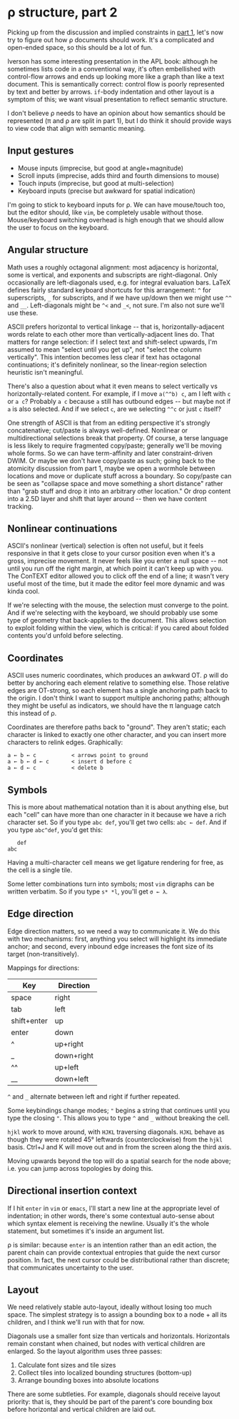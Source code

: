 # ρ structure, part 2
Picking up from the discussion and implied constraints in [part 1](rho-structure1.md), let's now try to figure out how ρ documents should work. It's a complicated and open-ended space, so this should be a lot of fun.

Iverson has some interesting presentation in the APL book: although he sometimes lists code in a conventional way, it's often embellished with control-flow arrows and ends up looking more like a graph than like a text document. This is semantically correct: control flow is poorly represented by text and better by arrows. `if`-body indentation and other layout is a symptom of this; we want visual presentation to reflect semantic structure.

I don't believe ρ needs to have an opinion about how semantics should be represented (π and ρ are split in part 1), but I do think it should provide ways to view code that align with semantic meaning.


## Input gestures
+ Mouse inputs (imprecise, but good at angle+magnitude)
+ Scroll inputs (imprecise, adds third and fourth dimensions to mouse)
+ Touch inputs (imprecise, but good at multi-selection)
+ Keyboard inputs (precise but awkward for spatial indication)

I'm going to stick to keyboard inputs for ρ. We can have mouse/touch too, but the editor should, like `vim`, be completely usable without those. Mouse/keyboard switching overhead is high enough that we should allow the user to focus on the keyboard.


## Angular structure
Math uses a roughly octagonal alignment: most adjacency is horizontal, some is vertical, and exponents and subscripts are right-diagonal. Only occasionally are left-diagonals used, e.g. for integral evaluation bars. LaTeX defines fairly standard keyboard shortcuts for this arrangement: `^` for superscripts, `_` for subscripts, and if we have up/down then we might use `^^` and `__`. Left-diagonals might be `^<` and `_<`, not sure. I'm also not sure we'll use these.

ASCII prefers horizontal to vertical linkage -- that is, horizontally-adjacent words relate to each other more than vertically-adjacent lines do. That matters for range selection: if I select text and shift-select upwards, I'm assumed to mean "select until you get up", not "select the column vertically". This intention becomes less clear if text has octagonal continuations; it's definitely nonlinear, so the linear-region selection heuristic isn't meaningful.

There's also a question about what it even means to select vertically vs horizontally-related content. For example, if I move `a(^^b) c`, am I left with `c` or `a c`? Probably `a c` because `a` still has outbound edges -- but maybe not if `a` is also selected. And if we select `c`, are we selecting `^^c` or just `c` itself?

One strength of ASCII is that from an editing perspective it's strongly concatenative; cut/paste is always well-defined. Nonlinear or multidirectional selections break that property. Of course, a terse language is less likely to require fragmented copy/paste; generally we'll be moving whole forms. So we can have term-affinity and later constraint-driven DWIM. Or maybe we don't have copy/paste as such; going back to the atomicity discussion from part 1, maybe we open a wormhole between locations and move or duplicate stuff across a boundary. So copy/paste can be seen as "collapse space and move something a short distance" rather than "grab stuff and drop it into an arbitrary other location." Or drop content into a 2.5D layer and shift that layer around -- then we have content tracking.


## Nonlinear continuations
ASCII's nonlinear (vertical) selection is often not useful, but it feels responsive in that it gets close to your cursor position even when it's a gross, imprecise movement. It never feels like you enter a null space -- not until you run off the right margin, at which point it can't keep up with you. The ConTEXT editor allowed you to click off the end of a line; it wasn't very useful most of the time, but it made the editor feel more dynamic and was kinda cool.

If we're selecting with the mouse, the selection must converge to the point. And if we're selecting with the keyboard, we should probably use some type of geometry that back-applies to the document. This allows selection to exploit folding within the view, which is critical: if you cared about folded contents you'd unfold before selecting.


## Coordinates
ASCII uses numeric coordinates, which produces an awkward OT. ρ will do better by anchoring each element relative to something else. Those relative edges are OT-strong, so each element has a single anchoring path back to the origin. I don't think I want to support multiple anchoring paths; although they might be useful as indicators, we should have the π language catch this instead of ρ.

Coordinates are therefore paths back to "ground". They aren't static; each character is linked to exactly one other character, and you can insert more characters to relink edges. Graphically:

```
a ← b ← c           < arrows point to ground
a ← b ← d ← c       < insert d before c
a ← d ← c           < delete b
```


## Symbols
This is more about mathematical notation than it is about anything else, but each "cell" can have more than one character in it because we have a rich character set. So if you type `abc def`, you'll get two cells: `abc ← def`. And if you type `abc^def`, you'd get this:

```
   def
abc
```

Having a multi-character cell means we get ligature rendering for free, as the cell is a single tile.

Some letter combinations turn into symbols; most `vim` digraphs can be written verbatim. So if you type `s* *l`, you'll get `σ ← λ`.


## Edge direction
Edge direction matters, so we need a way to communicate it. We do this with two mechanisms: first, anything you select will highlight its immediate anchor; and second, every inbound edge increases the font size of its target (non-transitively).

Mappings for directions:

| Key         | Direction  |
|-------------|------------|
| space       | right      |
| tab         | left       |
| shift+enter | up         |
| enter       | down       |
| ^           | up+right   |
| _           | down+right |
| ^^          | up+left    |
| __          | down+left  |

`^` and `_` alternate between left and right if further repeated.

Some keybindings change modes; `"` begins a string that continues until you type the closing `"`. This allows you to type `^` and `_` without breaking the cell.

`hjkl` work to move around, with `HJKL` traversing diagonals. `HJKL` behave as though they were rotated 45° leftwards (counterclockwise) from the `hjkl` basis. Ctrl+J and K will move out and in from the screen along the third axis.

Moving upwards beyond the top will do a spatial search for the node above; i.e. you can jump across topologies by doing this.


## Directional insertion context
If I hit `enter` in `vim` or `emacs`, I'll start a new line at the appropriate level of indentation; in other words, there's some contextual auto-sense about which syntax element is receiving the newline. Usually it's the whole statement, but sometimes it's inside an argument list.

ρ is similar: because `enter` is an intention rather than an edit action, the parent chain can provide contextual entropies that guide the next cursor position. In fact, the next cursor could be distributional rather than discrete; that communicates uncertainty to the user.


## Layout
We need relatively stable auto-layout, ideally without losing too much space. The simplest strategy is to assign a bounding box to a node + all its children, and I think we'll run with that for now.

Diagonals use a smaller font size than verticals and horizontals. Horizontals remain constant when chained, but nodes with vertical children are enlarged. So the layout algorithm uses three passes:

1. Calculate font sizes and tile sizes
2. Collect tiles into localized bounding structures (bottom-up)
3. Arrange bounding boxes into absolute locations

There are some subtleties. For example, diagonals should receive layout priority: that is, they should be part of the parent's core bounding box before horizontal and vertical children are laid out.
